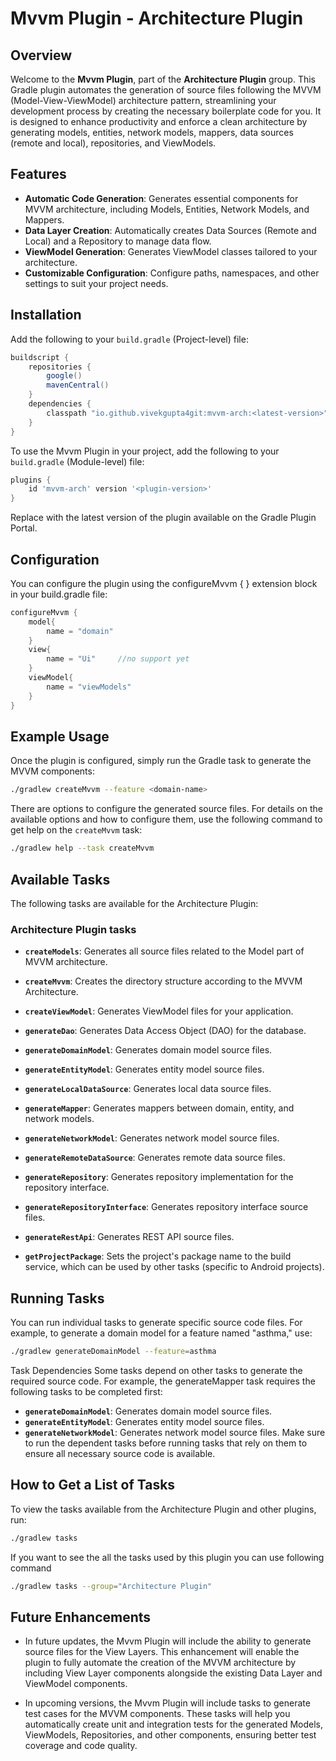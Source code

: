 # Mvvm Plugin - Architecture Plugin

## Overview

Welcome to the **Mvvm Plugin**, part of the **Architecture Plugin** group. 
This Gradle plugin automates the generation of source files following the MVVM (Model-View-ViewModel) architecture pattern, 
streamlining your development process by creating the necessary boilerplate code for you. 
It is designed to enhance productivity and enforce a clean architecture by generating models, entities, network models, mappers, data sources (remote and local), 
repositories, and ViewModels.

## Features

- **Automatic Code Generation**: Generates essential components for MVVM architecture, including Models, Entities, Network Models, and Mappers.
- **Data Layer Creation**: Automatically creates Data Sources (Remote and Local) and a Repository to manage data flow.
- **ViewModel Generation**: Generates ViewModel classes tailored to your architecture.
- **Customizable Configuration**: Configure paths, namespaces, and other settings to suit your project needs.

## Installation

Add the following to your `build.gradle` (Project-level) file:

```groovy
buildscript {
    repositories {
        google()
        mavenCentral()
    }
    dependencies {
        classpath "io.github.vivekgupta4git:mvvm-arch:<latest-version>"
    }
}
```
To use the Mvvm Plugin in your project, add the following to your `build.gradle` (Module-level) file:
```groovy
plugins {
    id 'mvvm-arch' version '<plugin-version>'
}
```
Replace <plugin-version> with the latest version of the plugin available on the Gradle Plugin Portal.

## Configuration
You can configure the plugin using the configureMvvm { } extension block in your build.gradle file:
```groovy
configureMvvm {
    model{
        name = "domain"
    }
    view{
        name = "Ui"     //no support yet
    }
    viewModel{
        name = "viewModels"
    }
}
```
## Example Usage
Once the plugin is configured, simply run the Gradle task to generate the MVVM components:
```bash 
./gradlew createMvvm --feature <domain-name>
```
There are options to configure the generated source files. 
For details on the available options and how to configure them, 
use the following command to get help on the `createMvvm` task:
```bash
./gradlew help --task createMvvm
```
## Available Tasks

The following tasks are available for the Architecture Plugin:

### Architecture Plugin tasks

- **`createModels`**: Generates all source files related to the Model part of MVVM architecture.

- **`createMvvm`**: Creates the directory structure according to the MVVM Architecture.

- **`createViewModel`**: Generates ViewModel files for your application.

- **`generateDao`**: Generates Data Access Object (DAO) for the database.

- **`generateDomainModel`**: Generates domain model source files.

- **`generateEntityModel`**: Generates entity model source files.

- **`generateLocalDataSource`**: Generates local data source files.

- **`generateMapper`**: Generates mappers between domain, entity, and network models.

- **`generateNetworkModel`**: Generates network model source files.

- **`generateRemoteDataSource`**: Generates remote data source files.

- **`generateRepository`**: Generates repository implementation for the repository interface.

- **`generateRepositoryInterface`**: Generates repository interface source files.

- **`generateRestApi`**: Generates REST API source files.

- **`getProjectPackage`**: Sets the project's package name to the build service, which can be used by other tasks (specific to Android projects).

## Running Tasks
You can run individual tasks to generate specific source code files. For example, to generate a domain model for a feature named "asthma," use:
```bash
./gradlew generateDomainModel --feature=asthma 
```
Task Dependencies
Some tasks depend on other tasks to generate the required source code. For example, the generateMapper task requires the following tasks to be completed first:
- **`generateDomainModel`**: Generates domain model source files.
- **`generateEntityModel`**: Generates entity model source files.
- **`generateNetworkModel`**: Generates network model source files.
Make sure to run the dependent tasks before running tasks that rely on them to ensure all necessary source code is available.

## How to Get a List of Tasks
To view the tasks available from the Architecture Plugin and other plugins, run:
```bash
./gradlew tasks
````
If you want to see the all the tasks used by this plugin you can use following command
```bash
./gradlew tasks --group="Architecture Plugin"
```

## Future Enhancements

- In future updates, the Mvvm Plugin will include the ability to generate source files for the View Layers. 
  This enhancement will enable the plugin to fully automate the creation of the MVVM architecture 
  by including View Layer components alongside the existing Data Layer and ViewModel components.

- In upcoming versions, the Mvvm Plugin will include tasks to generate test cases for the MVVM components. 
  These tasks will help you automatically create unit and integration tests for the generated Models, ViewModels,
  Repositories, and other components, ensuring better test coverage and code quality.


